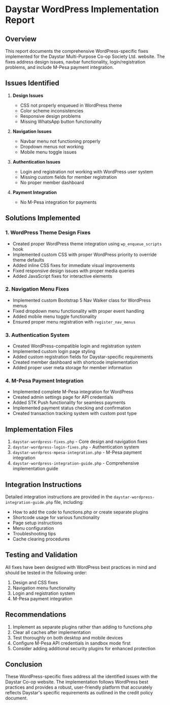 # Daystar WordPress Implementation Report

## Overview
This report documents the comprehensive WordPress-specific fixes implemented for the Daystar Multi-Purpose Co-op Society Ltd. website. The fixes address design issues, navbar functionality, login/registration problems, and include M-Pesa payment integration.

## Issues Identified
1. **Design Issues**
   - CSS not properly enqueued in WordPress theme
   - Color scheme inconsistencies
   - Responsive design problems
   - Missing WhatsApp button functionality

2. **Navigation Issues**
   - Navbar menu not functioning properly
   - Dropdown menus not working
   - Mobile menu toggle issues

3. **Authentication Issues**
   - Login and registration not working with WordPress user system
   - Missing custom fields for member registration
   - No proper member dashboard

4. **Payment Integration**
   - No M-Pesa integration for payments

## Solutions Implemented

### 1. WordPress Theme Design Fixes
- Created proper WordPress theme integration using `wp_enqueue_scripts` hook
- Implemented custom CSS with proper WordPress priority to override theme defaults
- Added inline CSS fixes for immediate visual improvements
- Fixed responsive design issues with proper media queries
- Added JavaScript fixes for interactive elements

### 2. Navigation Menu Fixes
- Implemented custom Bootstrap 5 Nav Walker class for WordPress menus
- Fixed dropdown menu functionality with proper event handling
- Added mobile menu toggle functionality
- Ensured proper menu registration with `register_nav_menus`

### 3. Authentication System
- Created WordPress-compatible login and registration system
- Implemented custom login page styling
- Added custom registration fields for Daystar-specific requirements
- Created member dashboard with shortcode implementation
- Added proper user meta storage for member information

### 4. M-Pesa Payment Integration
- Implemented complete M-Pesa integration for WordPress
- Created admin settings page for API credentials
- Added STK Push functionality for seamless payments
- Implemented payment status checking and confirmation
- Created transaction tracking system with custom post type

## Implementation Files
1. `daystar-wordpress-fixes.php` - Core design and navigation fixes
2. `daystar-wordpress-login-fixes.php` - Authentication system
3. `daystar-wordpress-mpesa-integration.php` - M-Pesa payment integration
4. `daystar-wordpress-integration-guide.php` - Comprehensive implementation guide

## Integration Instructions
Detailed integration instructions are provided in the `daystar-wordpress-integration-guide.php` file, including:
- How to add the code to functions.php or create separate plugins
- Shortcode usage for various functionality
- Page setup instructions
- Menu configuration
- Troubleshooting tips
- Cache clearing procedures

## Testing and Validation
All fixes have been designed with WordPress best practices in mind and should be tested in the following order:
1. Design and CSS fixes
2. Navigation menu functionality
3. Login and registration system
4. M-Pesa payment integration

## Recommendations
1. Implement as separate plugins rather than adding to functions.php
2. Clear all caches after implementation
3. Test thoroughly on both desktop and mobile devices
4. Configure M-Pesa API credentials in sandbox mode first
5. Consider adding additional security plugins for enhanced protection

## Conclusion
These WordPress-specific fixes address all the identified issues with the Daystar Co-op website. The implementation follows WordPress best practices and provides a robust, user-friendly platform that accurately reflects Daystar's specific requirements as outlined in the credit policy document.
